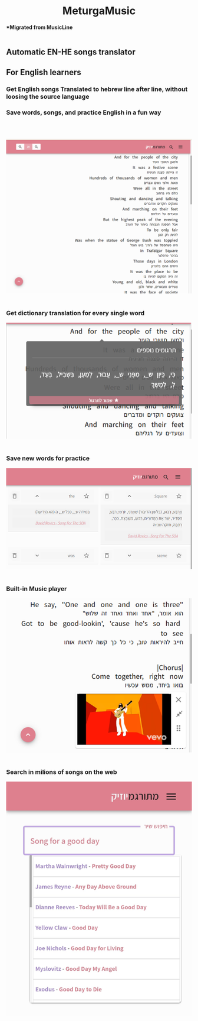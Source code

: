 <!-- markdownlint-disable-next-line -->

<h1 align="center">MeturgaMusic</h1>
<b align="center">*Migrated from MusicLine</b>

<br>
<br>

## Automatic EN-HE songs translator         
## For English learners     
 ### Get English songs Translated to hebrew line after line, without loosing the source language
 ### Save words, songs, and practice English in a fun way

 <br>
 <br>

 ![Screenshot 1](./src/images/screenshots/latest/shot1.png)
 <br>
 <br>

 ### Get dictionary translation for every single word
 ![Screenshot 2](./src/images/screenshots/latest/shot2.png)
  <br>
 <br>

 ### Save new words for practice
 ![Screenshot 3](./src/images/screenshots/latest/shot3.png)
<br>
 <br>

 ### Built-in Music player
 ![Screenshot 5](./src/images/screenshots/latest/shot5.png)
<br>
 <br>

 ### Search in milions of songs on the web
  ![Screenshot 1](./src/images/screenshots/homeImgs/7.jpg)
 